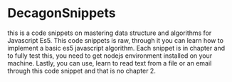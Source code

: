 # DecagonSnippets
this is a code snippets on mastering data structure and algorithms for Javascript Es5.
This code snippets is raw, through it you can learn how to implement a basic es5 javascript algorithm.
Each snippet is in chapter and to fully test this, you need to get nodejs environment installed on your machine.
Lastly, you can use, learn to read text from a file or an email through this code snippet and that is no chapter 2.

